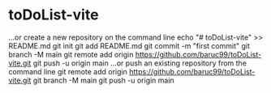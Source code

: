 # toDoList-vite

…or create a new repository on the command line
echo "# toDoList-vite" >> README.md
git init
git add README.md
git commit -m "first commit"
git branch -M main
git remote add origin https://github.com/baruc99/toDoList-vite.git
git push -u origin main
…or push an existing repository from the command line
git remote add origin https://github.com/baruc99/toDoList-vite.git
git branch -M main
git push -u origin main
